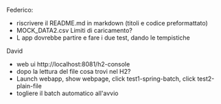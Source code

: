 Federico:
- riscrivere il README.md in markdown (titoli e codice preformattato)
- MOCK_DATA2.csv Limiti di caricamento?
- L app dovrebbe partire e fare i due test, dando le tempistiche

David
- web ui http://localhost:8081/h2-console
- dopo la lettura del file cosa trovi nel H2?
- Launch webapp, show webpage, click test1-spring-batch, click test2-plain-file
- togliere il batch automatico all'avvio
